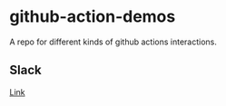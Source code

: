 # github-action-demos

A repo for different kinds of github actions interactions.



## Slack

[Link](https://github.com/slackapi/slack-github-action)
